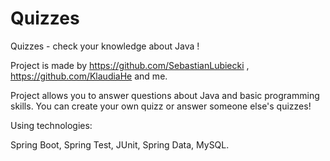 # Quizzes
Quizzes - check your knowledge about Java !

Project is made by https://github.com/SebastianLubiecki , https://github.com/KlaudiaHe and me.

Project allows you to answer questions about Java and basic programming skills.
You can create your own quizz or answer someone else's quizzes!

Using technologies:

Spring Boot, Spring Test, JUnit, Spring Data, MySQL. 
